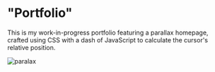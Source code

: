
# "Portfolio"


This is my work-in-progress portfolio featuring a parallax homepage, crafted using CSS with a dash of JavaScript to calculate the cursor's relative position.



![paralax](https://github.com/TheZyleta/HTML-CSS/blob/main/Portfolio/ParalaxM.gif)